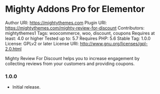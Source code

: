 # Mighty Addons Pro for Elementor

Author URI: https://mightythemes.com
Plugin URI: https://mightythemes.com/mighty-review-for-discount
Contributors: mightythemes1
Tags: woocommerce, woo, discount, coupons
Requires at least: 4.0 or higher
Tested up to: 5.7
Requires PHP: 5.6
Stable Tag: 1.0.0
License: GPLv2 or later
License URI: http://www.gnu.org/licenses/gpl-2.0.html

Mighty Review For Discount helps you to increase engagement by collecting reviews from your customers and providing coupons.

### 1.0.0
* Initial release.
